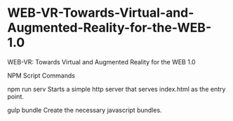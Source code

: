 # WEB-VR-Towards-Virtual-and-Augmented-Reality-for-the-WEB-1.0
WEB-VR: Towards Virtual and Augmented Reality for the WEB 1.0

NPM Script Commands

npm run serv
  Starts a simple http server that serves index.html as the entry point.

gulp bundle
  Create the necessary javascript bundles.


